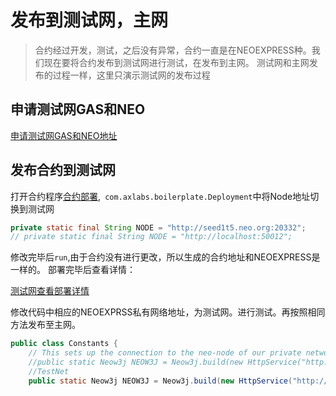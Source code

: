 # 发布到测试网，主网
>合约经过开发，测试，之后没有异常，合约一直是在NEOEXPRESS种。我们现在要将合约发布到测试网进行测试，在发布到主网。
>测试网和主网发布的过程一样，这里只演示测试网的发布过程
## 申请测试网GAS和NEO
[申请测试网GAS和NEO地址](https://n3t5wish.ngd.network/)
## 发布合约到测试网
打开合约程序[合约部署](nft/contract.md),` com.axlabs.boilerplate.Deployment`中将Node地址切换到测试网
```java
private static final String NODE = "http://seed1t5.neo.org:20332";
// private static final String NODE = "http://localhost:50012";
```
修改完毕后`run`,由于合约没有进行更改，所以生成的合约地址和NEOEXPRESS是一样的。
部署完毕后查看详情：

[测试网查看部署详情](https://testmagnet.explorer.onegate.space/contractinfo/0x88076fb39dab509c64423e67a71a0a59e1f758ff)

修改代码中相应的NEOEXPRSS私有网络地址，为测试网。进行测试。再按照相同方法发布至主网。
```java
public class Constants {
    // This sets up the connection to the neo-node of our private network.
    //public static Neow3j NEOW3J = Neow3j.build(new HttpService("http://localhost:50012", true));
    //TestNet
    public static Neow3j NEOW3J = Neow3j.build(new HttpService("http://seed1t5.neo.org:20332", true));
```    

